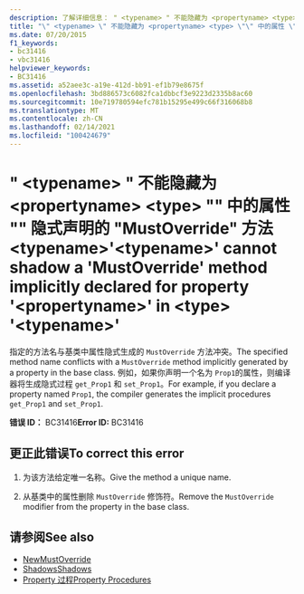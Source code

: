 ```yaml
---
description: 了解详细信息： " <typename> " 不能隐藏为 <propertyname> <type> "" 中的属性 "" 隐式声明的 "MustOverride" 方法 <typename>
title: "\" <typename> \" 不能隐藏为 <propertyname> <type> \"\" 中的属性 \"\" 隐式声明的 \"MustOverride\" 方法 <typename>"
ms.date: 07/20/2015
f1_keywords:
- bc31416
- vbc31416
helpviewer_keywords:
- BC31416
ms.assetid: a52aee3c-a19e-412d-bb91-ef1b79e8675f
ms.openlocfilehash: 3bd886573c6082fca1dbbcf3e9223d2335b8ac60
ms.sourcegitcommit: 10e719780594efc781b15295e499c66f316068b8
ms.translationtype: MT
ms.contentlocale: zh-CN
ms.lasthandoff: 02/14/2021
ms.locfileid: "100424679"
---
```

# <a name="typename-cannot-shadow-a-mustoverride-method-implicitly-declared-for-property-propertyname-in-type-typename"></a><span data-ttu-id="e4198-103">" \<typename> " 不能隐藏为 \<propertyname> \<type> "" 中的属性 "" 隐式声明的 "MustOverride" 方法 \<typename></span><span class="sxs-lookup"><span data-stu-id="e4198-103">'\<typename>' cannot shadow a 'MustOverride' method implicitly declared for property '\<propertyname>' in \<type> '\<typename>'</span></span>

<span data-ttu-id="e4198-104">指定的方法名与基类中属性隐式生成的 `MustOverride` 方法冲突。</span><span class="sxs-lookup"><span data-stu-id="e4198-104">The specified method name conflicts with a `MustOverride` method implicitly generated by a property in the base class.</span></span> <span data-ttu-id="e4198-105">例如，如果你声明一个名为 `Prop1`的属性，则编译器将生成隐式过程 `get_Prop1` 和 `set_Prop1`。</span><span class="sxs-lookup"><span data-stu-id="e4198-105">For example, if you declare a property named `Prop1`, the compiler generates the implicit procedures `get_Prop1` and `set_Prop1`.</span></span>  
  
 <span data-ttu-id="e4198-106">**错误 ID：** BC31416</span><span class="sxs-lookup"><span data-stu-id="e4198-106">**Error ID:** BC31416</span></span>  
  
## <a name="to-correct-this-error"></a><span data-ttu-id="e4198-107">更正此错误</span><span class="sxs-lookup"><span data-stu-id="e4198-107">To correct this error</span></span>  
  
1. <span data-ttu-id="e4198-108">为该方法给定唯一名称。</span><span class="sxs-lookup"><span data-stu-id="e4198-108">Give the method a unique name.</span></span>  
  
2. <span data-ttu-id="e4198-109">从基类中的属性删除 `MustOverride` 修饰符。</span><span class="sxs-lookup"><span data-stu-id="e4198-109">Remove the `MustOverride` modifier from the property in the base class.</span></span>  
  
## <a name="see-also"></a><span data-ttu-id="e4198-110">请参阅</span><span class="sxs-lookup"><span data-stu-id="e4198-110">See also</span></span>

- [<span data-ttu-id="e4198-111">New</span><span class="sxs-lookup"><span data-stu-id="e4198-111">MustOverride</span></span>](../language-reference/modifiers/mustoverride.md)
- [<span data-ttu-id="e4198-112">Shadows</span><span class="sxs-lookup"><span data-stu-id="e4198-112">Shadows</span></span>](../language-reference/modifiers/shadows.md)
- [<span data-ttu-id="e4198-113">Property 过程</span><span class="sxs-lookup"><span data-stu-id="e4198-113">Property Procedures</span></span>](../programming-guide/language-features/procedures/property-procedures.md)
